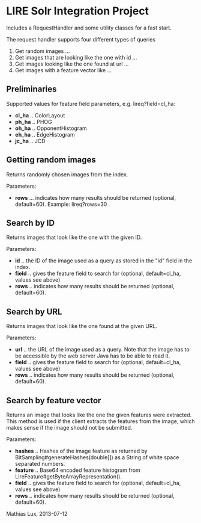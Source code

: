 LIRE Solr Integration Project
=============================

Includes a RequestHandler and some utility classes for a fast start.

The request handler supports four different types of queries

1. Get random images ...
2. Get images that are looking like the one with id ...
3. Get images looking like the one found at url ...
4. Get images with a feature vector like ...

Preliminaries
-------------
Supported values for feature field parameters, e.g. lireq?field=cl_ha:
- **cl_ha** .. ColorLayout
- **ph_ha** .. PHOG
- **oh_ha** .. OpponentHistogram
- **eh_ha** .. EdgeHistogram
- **jc_ha** .. JCD

Getting random images
---------------------
Returns randomly chosen images from the index.

Parameters:
- **rows** ... indicates how many results should be returned (optional, default=60). Example: lireq?rows=30

Search by ID
------------
Returns images that look like the one with the given ID.

Parameters:
- **id** .. the ID of the image used as a query as stored in the "id" field in the index.
- **field** .. gives the feature field to search for (optional, default=cl_ha, values see above)
- **rows** .. indicates how many results should be returned (optional, default=60).

Search by URL
-------------
Returns images that look like the one found at the given URL.

Parameters:
- **url** .. the URL of the image used as a query. Note that the image has to be accessible by the web server Java has to be able to read it.
- **field** .. gives the feature field to search for (optional, default=cl_ha, values see above)
- **rows** .. indicates how many results should be returned (optional, default=60).

Search by feature vector
------------------------
Returns an image that looks like the one the given features were extracted. This method is used if the client
extracts the features from the image, which makes sense if the image should not be submitted.

Parameters:
- **hashes** .. Hashes of the image feature as returned by BitSampling#generateHashes(double[]) as a String of white space separated numbers.
- **feature** .. Base64 encoded feature histogram from LireFeature#getByteArrayRepresentation().
- **field** .. gives the feature field to search for (optional, default=cl_ha, values see above)
- **rows** .. indicates how many results should be returned (optional, default=60).

Mathias Lux, 2013-07-12